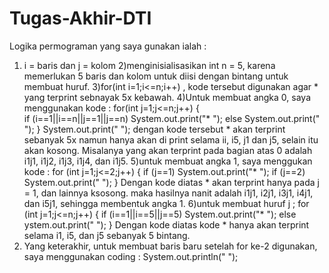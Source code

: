 # Tugas-Akhir-DTI
Logika permograman yang saya gunakan ialah :
1) i = baris dan j = kolom
2)menginisialisasikan int n = 5, karena memerlukan 5 baris dan kolom untuk diisi dengan bintang untuk membuat huruf. 
3)for(int i=1;i<=n;i++) , kode tersebut digunakan agar * yang terprint sebnayak 5x kebawah.
4)Untuk membuat angka 0, saya menggunakan kode :
    for(int j=1;j<=n;j++)
    {  
    if (i==1||i==n||j==1||j==n)
          System.out.print("* ");
    else 
    System.out.print("  ");
     }
          System.out.print(" ");
    dengan kode tersebut * akan terprint sebanyak 5x namun hanya akan di print selama ii, i5, j1 dan j5, selain itu akan kosong. Misalanya yang akan terprint pada         bagian atas 0 adalah i1j1, i1j2, i1j3, i1j4, dan i1j5.
5)untuk membuat angka 1, saya menggukan kode : 
    for (int j=1;j<=2;j++)
     {
     if (j==1)
          System.out.print("* ");
     if (j==2)
          System.out.print(" ");
     }
     Dengan kode diatas * akan terprint hanya pada j = 1, dan lainnya ksosong. maka hasilnya nanit adalah i1j1, i2j1, i3j1, i4j1, dan i5j1, sehingga membentuk angka 1.
6)untuk membuat huruf j ;
     for (int j=1;j<=n;j++)
     {
     if (i==1||i==5||j==5)
           System.out.print("* ");
     else
           ystem.out.print("  ");
     }
     Dengan kode diatas kode * hanya akan terprint selama i1, i5, dan j5 sebanyak 5 bintang.
7) Yang keterakhir, untuk membuat baris baru setelah for ke-2 digunakan, saya menggunakan coding :
   System.out.println(" ");
